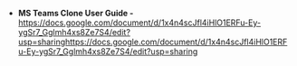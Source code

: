 * **MS Teams Clone User Guide -** https://docs.google.com/document/d/1x4n4scJfl4iHlO1ERFu-Ey-ygSr7_Gglmh4xs8Ze7S4/edit?usp=sharinghttps://docs.google.com/document/d/1x4n4scJfl4iHlO1ERFu-Ey-ygSr7_Gglmh4xs8Ze7S4/edit?usp=sharing 
